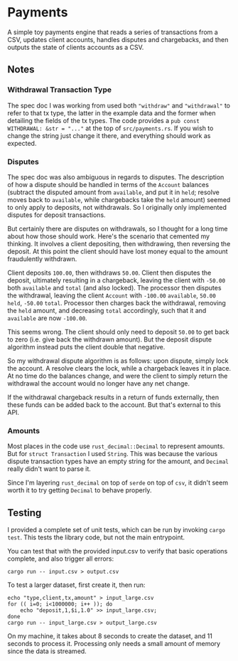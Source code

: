 # Payments
A simple toy payments engine that reads a series of transactions from a CSV, updates client accounts, handles disputes and chargebacks, and then outputs the state of clients accounts as a CSV.

## Notes

### Withdrawal Transaction Type
The spec doc I was working from used both ```"withdraw"``` and ```"withdrawal"``` to refer to that tx type, the latter in the example data and the former when detailing the fields of the tx types.  The code provides a ```pub const WITHDRAWAL: &str = "..."``` at the top of ```src/payments.rs```.  If you wish to change the string just change it there, and everything should work as expected.

### Disputes
The spec doc was also ambiguous in regards to disputes.  The description of how a dispute should be handled in terms of the ```Account``` balances (subtract the disputed amount from ```available```, and put it in ```held```; resolve moves back to ```available```, while chargebacks take the ```held``` amount) seemed to only apply to deposits, not withdrawals.  So I originally only implemented disputes for deposit transactions.

But certainly there are disputes on withdrawals, so I thought for a long time about how those should work.  Here's the scenario that cemented my thinking.  It involves a client depositing, then withdrawing, then reversing the deposit.  At this point the client should have lost money equal to the amount fraudulently withdrawn.

Client deposits ```100.00```, then withdraws ```50.00```.  Client then disputes the deposit, ultimately resulting in a chargeback, leaving the client with ```-50.00``` both ```available``` and ```total``` (and also locked).  The processor then disputes the withdrawal, leaving the client ```Account``` with ```-100.00``` ```available```, ```50.00``` ```held```, ```-50.00``` ```total```.  Processor then charges back the withdrawal, removing the ```held``` amount, and decreasing ```total``` accordingly, such that it and ```available``` are now ```-100.00```.

This seems wrong.  The client should only need to deposit ```50.00``` to get back to zero (i.e. give back the withdrawn amount).  But the deposit dispute algorithm instead puts the client double that negative.

So my withdrawal dispute algorithm is as follows: upon dispute, simply lock the account.  A resolve clears the lock, while a chargeback leaves it in place.  At no time do the balances change, and were the client to simply return the withdrawal the account would no longer have any net change.

If the withdrawal chargeback results in a return of funds externally, then these funds can be added back to the account.  But that's external to this API.

### Amounts
Most places in the code use ```rust_decimal::Decimal``` to represent amounts.  But for ```struct Transaction``` I used ```String```.  This was because the various dispute transaction types have an empty string for the amount, and ```Decimal``` really didn't want to parse it.

Since I'm layering ```rust_decimal``` on top of ```serde``` on top of ```csv```, it didn't seem worth it to try getting ```Decimal``` to behave properly.

## Testing
I provided a complete set of unit tests, which can be run by invoking ```cargo test```.  This tests the library code, but not the main entrypoint.

You can test that with the provided input.csv to verify that basic operations complete, and also trigger all errors:

```
cargo run -- input.csv > output.csv
```

To test a larger dataset, first create it, then run:

```
echo "type,client,tx,amount" > input_large.csv
for (( i=0; i<1000000; i++ )); do
    echo "deposit,1,$i,1.0" >> input_large.csv;
done
cargo run -- input_large.csv > output_large.csv
```

On my machine, it takes about 8 seconds to create the dataset, and 11 seconds to process it.  Processing only needs a small amount of memory since the data is streamed.
